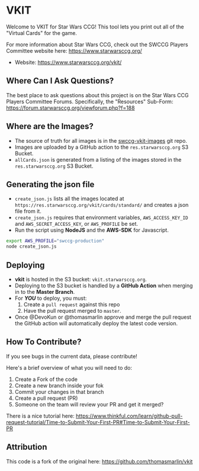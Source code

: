 VKIT
=========
Welcome to VKIT for Star Wars CCG! This tool lets you print out all of the "Virtual Cards" for the game.

For more information about Star Wars CCG, check out the SWCCG Players Committee website here: https://www.starwarsccg.org/

* Website: https://www.starwarsccg.org/vkit/


## Where Can I Ask Questions?
The best place to ask questions about this project is on the Star Wars CCG Players Committee Forums. Specifically, the "Resources" Sub-Form: https://forum.starwarsccg.org/viewforum.php?f=188


## Where are the Images?
* The source of truth for all images is in the [swccg-vkit-images](https://github.com/swccgpc/swccg-vkit-images) git repo.
* Images are uploaded by a GitHub action to the `res.starwarsccg.org` S3 Bucket.
* `allCards.json` is generated from a listing of the images stored in the `res.starwarsccg.org` S3 Bucket.


## Generating the json file

* `create_json.js` lists all the images located at `https://res.starwarsccg.org/vkit/cards/standard/` and creates a json file from it.
* `create_json.js` requires that environment variables, `AWS_ACCESS_KEY_ID` and `AWS_SECRET_ACCESS_KEY`, or `AWS_PROFILE` be set.
* Run the script using **NodeJS** and the **AWS-SDK** for Javascript.

```bash
export AWS_PROFILE="swccg-production"
node create_json.js

```

## Deploying

* **vkit** is hosted in the S3 bucket: `vkit.starwarsccg.org`.
* Deploying to the S3 bucket is handled by a **GitHub Action** when merging in to the **Master Branch**.
* For _**YOU**_ to deploy, you must:
  1. Create a `pull request` against this repo
  2. Have the pull request merged to `master`.
* Once @DevoKun or @thomasmarlin approve and merge the pull request the GitHub action will automatically deploy the latest code version.


## How To Contribute?
If you see bugs in the current data, please contribute!

Here's a brief overview of what you will need to do:
1. Create a Fork of the code
2. Create a new branch inside your fok
3. Commit your changes in that branch
4. Create a pull request (PR)
5. Someone on the team will review your PR and get it merged?

There is a nice tutorial here:
https://www.thinkful.com/learn/github-pull-request-tutorial/Time-to-Submit-Your-First-PR#Time-to-Submit-Your-First-PR


## Attribution
This code is a fork of the original here: https://github.com/thomasmarlin/vkit
